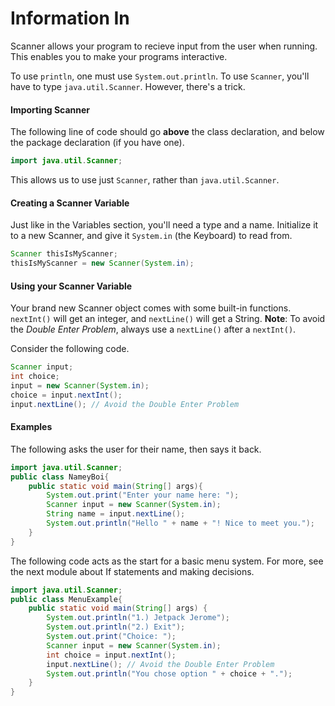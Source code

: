 # Information In

Scanner allows your program to recieve input from the user when running. This enables you to make your programs interactive.

To use `println`, one must use `System.out.println`. To use `Scanner`, you'll have to type `java.util.Scanner`. However, there's a trick.

#### Importing Scanner

The following line of code should go **above** the class declaration, and below the package declaration (if you have one).

```java
import java.util.Scanner;
```

This allows us to use just `Scanner`, rather than `java.util.Scanner`.

#### Creating a Scanner Variable

Just like in the Variables section, you'll need a type and a name.
Initialize it to a new Scanner, and give it `System.in` (the Keyboard) to read from.

```java
Scanner thisIsMyScanner;
thisIsMyScanner = new Scanner(System.in);
```

#### Using your Scanner Variable

Your brand new Scanner object comes with some built-in functions. `nextInt()` will get an integer, and `nextLine()` will get a String. **Note**: To avoid the *Double Enter Problem*, always use a `nextLine()` after a `nextInt()`.

Consider the following code.
```java
Scanner input;
int choice;
input = new Scanner(System.in);
choice = input.nextInt();
input.nextLine(); // Avoid the Double Enter Problem
```

#### Examples

The following asks the user for their name, then says it back.

```java
import java.util.Scanner;
public class NameyBoi{
    public static void main(String[] args){
        System.out.print("Enter your name here: ");
        Scanner input = new Scanner(System.in);
        String name = input.nextLine();
        System.out.println("Hello " + name + "! Nice to meet you.");
    }
}
```

The following code acts as the start for a basic menu system. For more, see the next module about If statements and making decisions.

```java
import java.util.Scanner;
public class MenuExample{
    public static void main(String[] args) {
        System.out.println("1.) Jetpack Jerome");
        System.out.println("2.) Exit");
        System.out.print("Choice: ");
        Scanner input = new Scanner(System.in);
        int choice = input.nextInt();
        input.nextLine(); // Avoid the Double Enter Problem
        System.out.println("You chose option " + choice + ".");
    }
}
```
